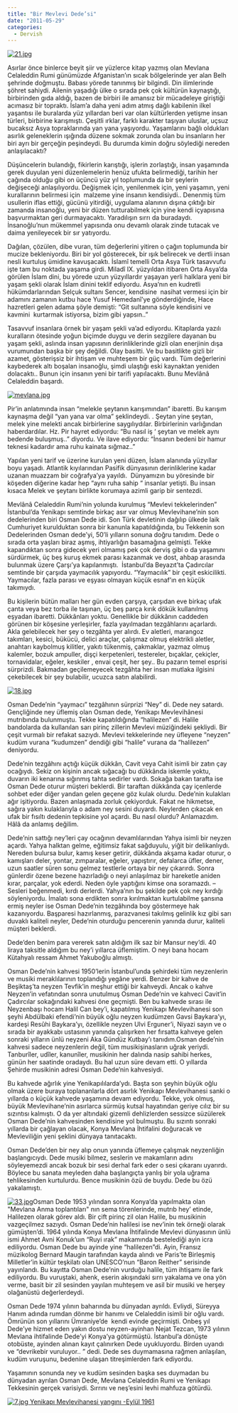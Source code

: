 ```yaml
---
title: "Bir Mevlevi Dede’si"
date: "2011-05-29"
categories: 
  - Dervish
---
```


[](/uploads/2011/05/17.jpg "17.jpg")

[![21.jpg](/uploads/2011/05/21.jpg)](/uploads/2011/05/21.jpg "21.jpg")

Asırlar önce binlerce beyit şiir ve yüzlerce kitap yazmış olan Mevlana Celaleddin Rumi günümüzde Afganistan’ın sıcak bölgelerinde yer alan Belh şehrinde doğmuştu. Babası yörede tanınmış bir bilgindi. Din ilimlerinde şöhret sahiydi. Ailenin yaşadığı ülke o sırada pek çok kültürün kaynaştığı, birbirinden gıda aldığı, bazen de birbiri ile amansız bir mücadeleye giriştiği acımasız bir topraktı. İslam’a daha yeni adım atmış dağlı kabilenin ilkel yaşantısı ile buralarda yüz yıllardan beri var olan kültürlerden yetişme insan türleri, birbirine karışmıştı. Çeşitli ırklar, farklı karakter taşıyan uluslar, uçsuz bucaksız Asya topraklarında yan yana yaşıyordu. Yaşamlarını bağlı oldukları asırlık geleneklerin ışığında düzene sokmak zorunda olan bu insanların her biri ayrı bir gerçeğin peşindeydi. Bu durumda kimin doğru söylediği nereden anlaşılacaktı?

Düşüncelerin bulandığı, fikirlerin karıştığı, işlerin zorlaştığı, insan yaşamında gerek duyulan yeni düzenlemelerin henüz ufukta belirmediği, tarihin her çağında olduğu gibi on üçüncü yüz yıl toplumunda da bir şeylerin değişeceği anlaşılıyordu. Değişmek için, yenilenmek için, yeni yaşamın, yeni kurallarının belirmesi için  malzeme yine insanın kendisiydi.. Denenmiş tüm usullerin iflas ettiği, gücünü yitirdiği, uygulama alanının dışına çıktığı bir zamanda insanoğlu, yeni bir düzen tutturabilmek için yine kendi içyapısına başvurmaktan geri durmayacaktı. Yaradılışın sırrı da buradaydı. İnsanoğlu’nun mükemmel yapısında onu devamlı olarak zinde tutacak ve daima yenileyecek bir sır yatıyordu.

Dağılan, çözülen, dibe vuran, tüm değerlerini yitiren o çağın toplumunda bir mucize bekleniyordu. Biri bir yol gösterecek, bir ışık belirecek ve dertli insan nesli kurtuluş ümidine kavuşacaktı. İslamî temelli Orta Asya Türk tasavvufu işte tam bu noktada yaşama girdi. Miladî IX. yüzyıldan itibaren Orta Asya’da görülen İslam dini, bu yörede uzun yüzyıllardır yaşayan yerli halklara yeni bir yaşam şekli olarak İslam dinini teklif ediyordu. Asya’nın en kudretli hükümdarlarından Selçuk sultanı Sencer, kendisine  nasihat vermesi için bir adamını zamanın kutbu hace Yusuf Hemedanî’ye gönderdiğinde, Hace hazretleri gelen adama şöyle demişti: “Git sultanına söyle kendisini ve kavmini  kurtarmak istiyorsa, bizim gibi yapsın..”

Tasavvuf insanlara örnek bir yaşam şekli va’ad ediyordu. Kitaplarda yazılı kuralların ötesinde yoğun biçimde duygu ve derin sezgilere dayanan bu yaşam şekli, aslında insan yapısının derinliklerinde gizli olan enerjinin dışa vurumundan başka bir şey değildi. Olay basitti. Ve bu basitlikte gizli bir azamet, gösterişsiz bir ihtişam ve muhteşem bir güç vardı. Tüm değerlerini kaybederek altı boşalan insanoğlu, şimdi ulaştığı eski kaynaktan yeniden dolacaktı.. Bunun için insanın yeni bir tarifi yapılacaktı. Bunu Mevlânâ Celaleddin başardı.

[![mevlana.jpg](/uploads/2011/05/mevlana.jpg)](/uploads/2011/05/mevlana.jpg "mevlana.jpg")

Pir’in anlatımında insan “melekle şeytanın karışımından” ibaretti. Bu karışım kaynaşma değil “yan yana var olma” şeklindeydi. . Şeytan yine şeytan, melek yine melekti ancak birbirlerine saygılıydılar. Birbirlerinin varlığından haberdardılar. Hz. Pir hayret ediyordu: “Bu nasıl iş ‘ şeytan ve melek aynı bedende buluşmuş..” diyordu. Ve ilave ediyordu: “İnsanın bedeni bir hamur teknesi kadardır ama ruhu kainata sığmaz..”

Yapılan yeni tarif ve üzerine kurulan yeni düzen, İslam alanında yüzyıllar boyu yaşadı. Atlantik kıyılarından Pasifik dünyasının derinliklerine kadar uzanan muazzam bir coğrafya’ya yayıldı.  Dünyamızın bu yöresinde bir köşeden diğerine kadar hep “aynı ruha sahip “ insanlar yetişti. Bu insan kısaca Melek ve şeytanı birlikte korumaya azimli garip bir sentezdi.

Mevlânâ Celaleddin Rumi’nin yolunda kurulmuş “Mevlevi tekkelerinden” İstanbul’da Yenikapı semtinde birkaç asır var olmuş Mevlevihane’nin son dedelerinden biri Osman Dede idi. Son Türk devletinin dağılıp ülkede laik Cumhuriyet kurulduktan sonra bir kanunla kapatıldığında, bu Tekkenin son Dedelerinden Osman dede’yi, 50’li yılların sonuna doğru tanıdım. Dede o sırada orta yaşları biraz aşmış, ihtiyarlığın basamağına gelmişti. Tekke kapandıktan sonra gidecek yeri olmamış pek çok derviş gibi o da yaşamını sürdürmek, üç beş kuruş ekmek parası kazanmak ve dost, ahbap arasında bulunmak üzere Çarşı’ya kapılanmıştı.  İstanbul’da Beyazıt’ta Çadırcılar semtinde bir çarşıda yaymacılık yapıyordu. “Yaymacılık” bir çeşit eskicilikti. Yaymacılar, fazla parası ve eşyası olmayan küçük esnaf’ın en küçük takımıydı.

Bu kişilerin bütün malları her gün evden çarşıya, çarşıdan eve birkaç ufak çanta veya bez torba ile taşınan, üç beş parça kırık dökük kullanılmış eşyadan ibaretti. Dükkânları yoktu. Genellikle bir dükkânın caddeden görünen bir köşesine yerleşirler, fazla yayılmadan tezgâhlarını açarlardı. Akla gelebilecek her şey o tezgâhta yer alırdı. Ev aletleri, marangoz takımları, kesici, bükücü, delici araçlar, çalışmaz olmuş elektrikli aletler, anahtarı kaybolmuş kilitler, yakıtı tükenmiş, çakmaklar, yazmaz olmuş kalemler, bozuk ampuller, dişçi kerpetenleri, testereler, bıçaklar, çekiçler, tornavidalar, eğeler, keskiler , envai çeşit, her şey.. Bu pazarın temel esprisi sürprizdi. Bakmadan geçilemeyecek tezgâhta her insan mutlaka ilgisini çekebilecek bir şey bulabilir, ucuzca satın alabilirdi.

[![18.jpg](/uploads/2011/05/18.jpg)](/uploads/2011/05/18.jpg "18.jpg")

Osman Dede’nin “yaymacı” tezgâhının sürprizi “Ney” di. Dede ney satardı. Gençliğinde ney üflemiş olan Osman dede, Yenikapı Mevlevihânesi mutrıbında bulunmuştu. Tekke kapatıldığında “halilezen” di. Halile bandolarda da kullanılan sarı pirinç zillerin Mevlevi müziğindeki şekliydi. Bir çeşit vurmalı bir refakat sazıydı. Mevlevi tekkelerinde ney üfleyene “neyzen” kudüm vurana “kudumzen” dendiği gibi “halile” vurana da “halilezen” deniyordu.

Dede’nin tezgâhını açtığı küçük dükkân, Cavit veya Cahit isimli bir zatın çay ocağıydı. Sekiz on kişinin ancak sığacağı bu dükkânda iskemle yoktu, duvarın iki kenarına sığınmış tahta sedirler vardı. Sokağa bakan tarafta ise Osman Dede oturur müşteri beklerdi. Bir taraftan dükkânda çay içenlerde sohbet eder diğer yandan gelen geçene göz kulak olurdu. Dede’nin kulakları ağır işitiyordu. Bazen anlaşmada zorluk çekiyorduk. Fakat ne hikmetse, sağıra yakın kulaklarıyla o adam ney sesini duyardı. Neylerden çıkacak en ufak bir fısıltı dedenin tepkisine yol açardı. Bu nasıl olurdu? Anlamazdım. Hâlâ da anlamış değilim.

Dede’nin sattığı ney’leri çay ocağının devamlılarından Yahya isimli bir neyzen açardı. Yahya halktan gelme, eğitimsiz fakat sağduyulu, yiğit bir delikanlıydı. Nereden bulursa bulur, kamış keser getirir, dükkânda akşama kadar oturur, o kamışları deler, yontar, zımparalar, eğeler, yapıştırır, defalarca üfler, dener, uzun saatler süren sonu gelmez testlerle ortaya bir ney çıkarırdı. Sonra günlerdir özene bezene hazırladığı o neyi anlaşılmaz bir hareketle aniden kırar, parçalar, yok ederdi. Neden öyle yaptığını kimse ona soramazdı. – Sesleri beğenmedi, kırdı derlerdi. Yahya’nın bu şekilde pek çok ney kırdığı söyleniyordu. İmalatı sona erdikten sonra kırılmaktan kurtulabilme şansına ermiş neyler ise Osman Dede’nin tezgâhında boy göstermeye hak kazanıyordu. Başparesi hazırlanmış, parazvanesi takılmış gelinlik kız gibi sarı duvaklı kaliteli neyler, Dede’nin oturduğu pencerenin yanında durur, kaliteli müşteri beklerdi.

Dede’den benim para vererek satın aldığım ilk saz bir Mansur ney’di. 40 liraya taksitle aldığım bu ney’i yıllarca üflemiştim. O neyi bana hocam Kütahyalı ressam Ahmet Yakuboğlu almıştı.

Osman Dede’nin kahvesi 1950’lerin İstanbul’unda şehirdeki tüm neyzenlerin ve musiki meraklılarının toplandığı yegâne yerdi. Benzer bir kahve de Beşiktaş’ta neyzen Tevfik’in meşhur ettiği bir kahveydi. Ancak o kahve Neyzen’in vefatından sonra unutulmuş Osman Dede’nin ve kahveci Cavit’in Çadırcılar sokağındaki kahvesi öne geçmişti. Ben bu kahvede sırası ile Neyzenbaşı hocam Halil Can bey’i, kapatılmış Yenikapı Mevlevihanesi son şeyhi Abdülbaki efendi’nin büyük oğlu neyzen kudümzen Gavsi Baykara’yı, kardeşi Resûhi Baykara’yı, özellikle neyzen Ulvi Erguner’i, Niyazi sayın ve o sırada bir ayakkabı ustasının yanında çalışırken her fırsatta kahveye gelen sonraki yılların ünlü neyzeni Aka Gündüz Kutbay’ı tanıdım.Osman dede’nin kahvesi sadece neyzenlerin değil, tüm musikişinasların uğrak yeriydi. Tanburîler, udîler, kanunîler, musikinin her dalında nasip sahibi herkes, günün her saatinde oradaydı. Bu hal uzun süre devam etti. O yıllarda Şehirde musikinin adresi Osman Dede’nin kahvesiydi.

Bu kahvede ağırlık yine Yenikapılılarda’ydı. Başta son şeyhin büyük oğlu olmak üzere buraya toplananlarla dört asırlık Yenikapı Mevlevihanesi sanki o yıllarda o küçük kahvede yaşamına devam ediyordu. Tekke, yok olmuş, büyük Mevlevihane’nin asırlarca sürmüş kutsal hayatından geriye cılız bir su sızıntısı kalmıştı. O da yer altındaki gizemli dehlizlerden sessizce süzülerek Osman Dede’nin kahvesinden kendisine yol bulmuştu. Bu sızıntı sonraki yıllarda bir çağlayan olacak, Konya Mevlana İhtifalini doğuracak ve Mevleviliğin yeni şeklini dünyaya tanıtacaktı.

Osman Dede’den bir ney alıp onun yanında üflemeye çalışmak neyzenliğin başlangıcıydı. Dede musiki bilmez, seslerin ve makamların adını söyleyemezdi ancak bozuk bir sesi derhal fark eder o sesi çıkaranı uyarırdı. Böylece bu sanata meyleden daha başlangıçta yanlış bir yola uğrama tehlikesinden kurtulurdu. Bence musikinin özü de buydu. Dede bu özü yakalamıştı.

[![33.jpg](/uploads/2011/05/33.jpg)](/uploads/2011/05/33.jpg "33.jpg")Osman Dede 1953 yılından sonra Konya’da yapılmakta olan "Mevlana Anma toplantıları" nın sema törenlerinde, mutrıb hey’ etinde, Halilezen olarak görev aldı. Bir çift pirinç zil olan Halile, bu musikinin vazgeçilmez sazıydı. Osman Dede’nin halilesi ise nev’inin tek örneği olarak gümüşten’di. 1964 yılında Konya Mevlana İhtifalinde Mevlevi dünyasının ünlü ismi Ahmet Avni Konuk’uın “Ruyi ırak” makamında bestelediği ayin icra ediliyordu. Osman Dede bu ayinde yine “halilezen”di. Ayin, Fransız müzikolog Bernard Maugin tarafından kayda alındı ve Paris’te Birleşmiş Milletler’in kültür teşkilatı olan UNESCO’nun “Baron Reither” serisinde yayınlandı. Bu kayıtta Osman Dede’nin vurduğu halile, tüm ihtişamı ile fark ediliyordu. Bu vuruştaki, ahenk, eserin akışındaki sırrı yakalama ve ona yön verme, basit bir zil sesinden yayılan muhteşem ve asil bir musiki ve herşey olağanüstü değerlerdeydi.

Osman Dede 1974 yılının baharında bu dünyadan ayrıldı. Evliydi, Süreyya Hanım adında rumdan dönme bir hanımı ve Celaleddin isimli bir oğlu vardı. Ömrünün son yıllarını Ümraniye’de  kendi evinde geçirmişti. Onbeş yıl Dede’ye hizmet eden yakın dostu neyzen-ayinhan Nejat Tezcan, 1973 yılının Mevlana ihtifalinde Dede’yi Konya’ya götürmüştü. İstanbul’a dönüşte otobüste, ayinden alınan kayıt çalınırken Dede uyukluyordu. Birden uyandı ve “devrikebir vuruluyor.. ” dedi. Dede ses duymamasına rağmen anlaşılan, kudüm vuruşunu, bedenine ulaşan titreşimlerden fark ediyordu.

Yaşamının sonunda ney ve kudüm sesinden başka ses duymadan bu dünyadan ayrılan Osman Dede, Mevlana Celaleddin Rumi ve Yenikapı Tekkesinin gerçek varisiydi. Sırrını ve neş’esini levhi mahfuza götürdü.

[](/uploads/2011/05/7.jpg "7.jpg")

 [![7.jpg](/uploads/2011/05/7.jpg) Yenikapı Mevlevihanesi yangını -Eylül 1961](/uploads/2011/05/7.jpg "7.jpg")

